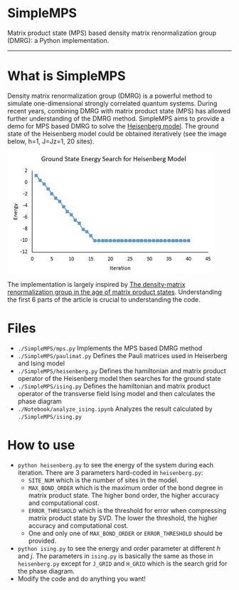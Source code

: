# SimpleMPS
Matrix product state (MPS) based density matrix renormalization group (DMRG): a Python implementation.

---
# What is SimpleMPS
Density matrix renormalization group (DMRG) is a powerful method to simulate one-dimensional strongly correlated quantum systems. During recent years, combining DMRG with matrix product state (MPS) has allowed further understanding of the DMRG method. SimpleMPS aims to provide a demo for MPS based DMRG to solve the [Heisenberg model](https://en.wikipedia.org/wiki/Heisenberg_model_(quantum)). The ground state of the Heisenberg model could be obtained iteratively (see the image below, h=1, J=Jz=1, 20 sites).

![energy profile](energy.jpg)

The implementation is largely inspired by [The density-matrix renormalization group in the age of matrix product states](https://arxiv.org/abs/1008.3477v2). Understanding the first 6 parts of the article is crucial to understanding the code. 
# Files
* `./SimpleMPS/mps.py` Implements the MPS based DMRG method
* `./SimpleMPS/paulimat.py` Defines the Pauli matrices used in Heiserberg and Ising model
* `./SimpleMPS/heisenberg.py` Defines the hamiltonian and matrix product operator of the Heisenberg model then searches for the ground state
* `./SimpleMPS/ising.py` Defines the hamiltonian and matrix product operator of the transverse field Ising model and then calculates the phase diagram
* `./Notebook/analyze_ising.ipynb` Analyzes the result calculated by `./SimpleMPS/ising.py`

# How to use
* `python heisenberg.py` to see the energy of the system during each iteration. There are 3 parameters hard-coded in `heisenberg.py`: 
  * `SITE_NUM` which is the number of sites in the model.
  * `MAX_BOND_ORDER` which is the maximum order of the bond degree in matrix product state. The higher bond order, the higher accuracy and computational cost.
  * `ERROR_THRESHOLD` which is the threshold for error when compressing matrix product state by SVD. The lower the threshold, the higher accuracy and computational cost.
  * One and only one of `MAX_BOND_ORDER` or `ERROR_THRESHOLD` should be provided.
* `python ising.py` to see the energy and order parameter at different $h$ and $j$. The parameters in `ising.py` is basically the same as those in `heisenberg.py` except for `J_GRID` and `H_GRID` which is the search grid for the phase diagram. 
* Modify the code and do anything you want!